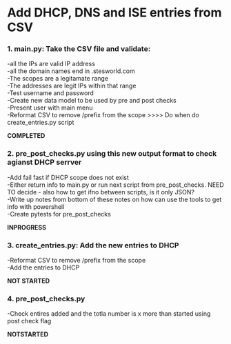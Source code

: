 # Add DHCP, DNS and ISE entries from CSV

### 1. main.py: Take the CSV file and validate:
-all the IPs are valid IP address\
-all the domain names end in .stesworld.com\
-The scopes are a legitamate range\
-The addresses are legit IPs within that range\
-Test username and password\
-Create new data model to be used by pre and post checks\
-Present user with main menu\
-Reformat CSV to remove /prefix from the scope               >>>> Do when do create_entries.py script

**COMPLETED**

### 2. pre_post_checks.py using this new output format to check agianst DHCP serrver
-Add fail fast if DHCP scope does not exist\
-Either return info to main.py or run next script from pre_post_checks. NEED TO decide - also how to get ifno between scripts, is it only JSON?\
-Write up notes from bottom of these notes on how can use the tools to get info with powershell\
-Create pytests for pre_post_checks

**INPROGRESS**

### 3. create_entries.py: Add the new entries to DHCP
-Reformat CSV to remove /prefix from the scope\
-Add the entries to DHCP

**NOT STARTED**

### 4. pre_post_checks.py
-Check entires added and the totla number is x more than started using post check flag

**NOTSTARTED**
